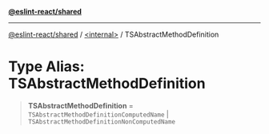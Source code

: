 [**@eslint-react/shared**](../../README.md)

***

[@eslint-react/shared](../../README.md) / [\<internal\>](../README.md) / TSAbstractMethodDefinition

# Type Alias: TSAbstractMethodDefinition

> **TSAbstractMethodDefinition** = `TSAbstractMethodDefinitionComputedName` \| `TSAbstractMethodDefinitionNonComputedName`
